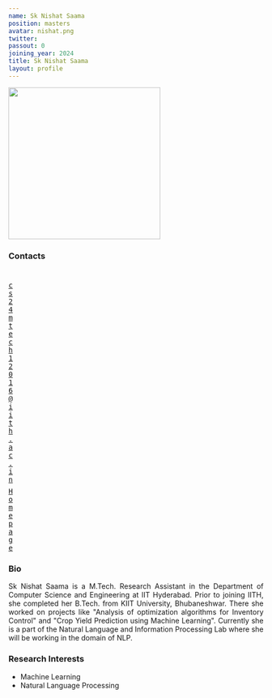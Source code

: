 ```yaml
---
name: Sk Nishat Saama
position: masters
avatar: nishat.png
twitter:
passout: 0
joining_year: 2024
title: Sk Nishat Saama
layout: profile
---
```


<img width="300" src="{{site.baseurl}}/images/people/{{page.avatar}}" data-action="zoom">

### Contacts

<div class="row">
<div class="col-1" style="width:5px">
    <b><a href="mailto:cs24mtech12016@iith.ac.in" target="_blank"><i class="fa fa-envelope-o"></i></a></b><br>
    <span style="display: block; margin-bottom: 0.5em"></span>
    <b><a href="" target="_blank"><i class="fa fa-globe"></i></a></b>
    <span style="display: block; margin-bottom: 0.5em"></span>
</div>
<div class="col-1" style="width:5px">
    <a href="mailto:cs24mtech12016@iith.ac.in" target="_blank"><samp>cs24mtech12016@iith.ac.in</samp></a>
    <span style="display: block; margin-bottom: 0.5em"></span>
    <a href="https://www.linkedin.com/in/nishat-saama-89b6ba2b5/" target="_blank"><samp>Homepage</samp></a><br>
    <span style="display: block; margin-bottom: 0.5em"></span>
</div>
</div>
<span style="display: block; margin-bottom: 1em"></span>

### Bio

<p style="text-align: justify">
Sk Nishat Saama is a M.Tech. Research Assistant in the Department of Computer Science and Engineering at IIT Hyderabad. Prior to joining IITH, she completed her B.Tech. from KIIT University, Bhubaneshwar. There she worked on projects like "Analysis of optimization algorithms for Inventory Control" and "Crop Yield Prediction using Machine Learning". Currently she is a part of the Natural Language and Information Processing Lab where she will be working in the domain of NLP.
</p>

### Research Interests

- Machine Learning
- Natural Language Processing
